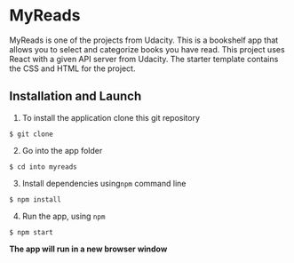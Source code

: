 # MyReads

MyReads is one of the projects from Udacity. This is a bookshelf app that allows you to select and categorize books you have read.
This project uses React with a given API server from Udacity. The starter template contains the CSS and HTML for the project.


## Installation and Launch

1. To install the application clone this git repository

```
$ git clone
```

2. Go into the app folder

```
$ cd into myreads
```

3. Install dependencies using`npm` command line

```
$ npm install
```

4. Run the app, using `npm`

```
$ npm start
```

**The app will run in a new browser window**